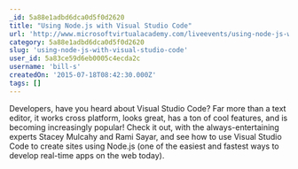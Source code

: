 ```yaml
---
_id: 5a88e1adbd6dca0d5f0d2620
title: "Using Node.js with Visual Studio Code"
url: 'http://www.microsoftvirtualacademy.com/liveevents/using-node-js-with-visual-studio-code'
category: 5a88e1adbd6dca0d5f0d2620
slug: 'using-node-js-with-visual-studio-code'
user_id: 5a83ce59d6eb0005c4ecda2c
username: 'bill-s'
createdOn: '2015-07-18T08:42:30.000Z'
tags: []
---
```


Developers, have you heard about Visual Studio Code? Far more than a text editor, it works cross platform, looks great, has a ton of cool features, and is becoming increasingly popular! Check it out, with the always-entertaining experts Stacey Mulcahy and Rami Sayar, and see how to use Visual Studio Code to create sites using Node.js (one of the easiest and fastest ways to develop real-time apps on the web today).
